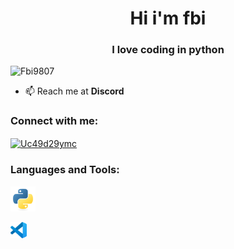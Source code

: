 <h1 align="center">Hi i'm fbi</h1>

<h3 align="center">I love coding in python</h3>

<p align="left"> <img src="https://komarev.com/ghpvc/?username=Fbi9807&label=Profile%20views&color=0e75b6&style=flat" alt="Fbi9807" /> </p>

- 📫 Reach me at **Discord**

<h3 align="left">Connect with me:</h3>

<p align="left">

<a href="https://discord.gg/" target="blank"><img align="center" src="https://raw.githubusercontent.com/rahuldkjain/github-profile-readme-generator/master/src/images/icons/Social/discord.svg" alt="Uc49d29ymc" height="30" width="40" /></a>

</p>

<h3 align="left">Languages and Tools:</h3>

<p align="left"> <a href="https://www.python.org" target="_blank"> <img src="https://raw.githubusercontent.com/devicons/devicon/master/icons/python/python-original.svg" alt="python" width="40" height="40"/> </a> </p>

<img align="left" alt="Visual Studio Code" width="26px" src="https://raw.githubusercontent.com/github/explore/80688e429a7d4ef2fca1e82350fe8e3517d3494d/topics/visual-studio-code/visual-studio-code.png" />



